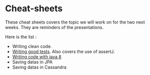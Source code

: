 # Cheat-sheets

These cheat sheets covers the topic we will work on for the two next weeks. They are reminders of the presentations.

Here is the list :
 - Writing clean code.
 - [Writing good tests](tests.md). Also covers the use of assertJ.
 - [Writing code with java 8](java-8.md)
 - Saving datas in JPA
 - Saving datas in Cassandra
